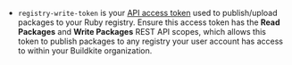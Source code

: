 - `registry-write-token` is your [API access token](https://buildkite.com/user/api-access-tokens) used to publish/upload packages to your Ruby registry. Ensure this access token has the **Read Packages** and **Write Packages** REST API scopes, which allows this token to publish packages to any registry your user account has access to within your Buildkite organization.
